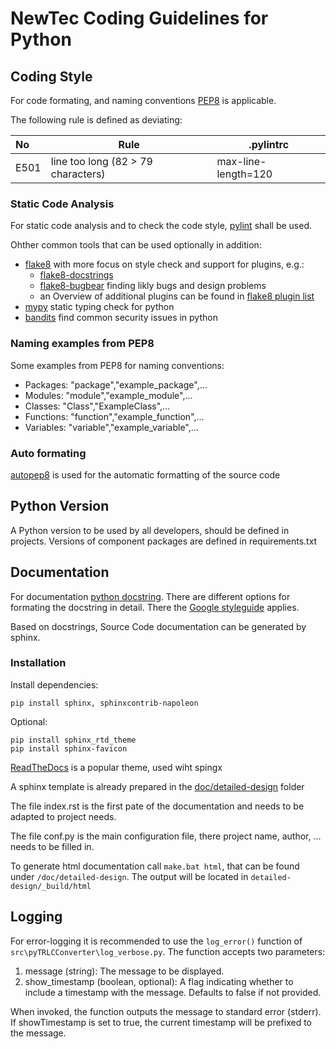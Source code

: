 # NewTec Coding Guidelines for Python

## Coding Style

For code formating, and naming conventions [PEP8](https://www.python.org/dev/peps/pep-0008/) is applicable.

The following rule is defined as deviating:

| No   | Rule                               | .pylintrc           |
| :----| -----------------------------------| --------------------|
| E501 | line too long (82 > 79 characters) | max-line-length=120 |

### Static Code Analysis

For static code analysis and to check the code style, [pylint](https://pypi.org/project/pylint/) shall be used.

Ohther common tools that can be used optionally in addition:

- [flake8](https://flake8.pycqa.org/en/latest/index.html) with more focus on style check and support for plugins, e.g.:
  - [flake8-docstrings](https://github.com/pycqa/flake8-docstrings)
  - [flake8-bugbear](https://github.com/PyCQA/flake8-bugbear) finding likly bugs and design problems
  - an Overview of additional plugins can be found in [flake8 plugin list](https://github.com/DmytroLitvinov/awesome-flake8-extensions?tab=readme-ov-file#docstrings)
- [mypy](https://github.com/python/mypy) static typing check for python
- [bandits](https://bandit.readthedocs.io/en/latest/) find common security issues in python

### Naming examples from PEP8

Some examples from PEP8 for naming conventions:

- Packages: "package","example_package",...
- Modules: "module","example_module",...
- Classes: "Class","ExampleClass",...
- Functions: "function","example_function",...
- Variables: "variable","example_variable",...

### Auto formating

[autopep8](https://pypi.org/project/autopep8/) is used for the automatic formatting of the source code

## Python Version

A Python version to be used by all developers, should be defined in projects.
Versions of component packages are defined in requirements.txt

## Documentation

For documentation [python docstring](https://peps.python.org/pep-0257/). There are different options for formating the docstring in detail. There the [Google styleguide](https://google.github.io/styleguide/pyguide.html) applies.

Based on docstrings, Source Code documentation can be generated by sphinx.

### Installation

Install dependencies:

``` shell
pip install sphinx, sphinxcontrib-napoleon
```

Optional:

``` shell
pip install sphinx_rtd_theme
pip install sphinx-favicon
```

[ReadTheDocs](https://sphinx-rtd-theme.readthedocs.io/en/stable/) is a popular theme, used wiht spingx

A sphinx template is already prepared in the [doc/detailed-design](./doc/detailed-design/) folder

The file index.rst is the first pate of the documentation and needs to be adapted to project needs.

The file conf.py is the main configuration file, there project name, author, ... needs to be filled in.

To generate html documentation call `make.bat html`, that can be found under `/doc/detailed-design`. The output will be located in `detailed-design/_build/html`

## Logging

For error-logging it is recommended to use the `log_error()` function of `src\pyTRLCConverter\log_verbose.py`. 
The function accepts two parameters:

1. message (string): The message to be displayed.
2. show_timestamp (boolean, optional): A flag indicating whether to include a timestamp with the message. Defaults to false if not provided.

When invoked, the function outputs the message to standard error (stderr). If showTimestamp is set to true, the current timestamp will be prefixed to the message.